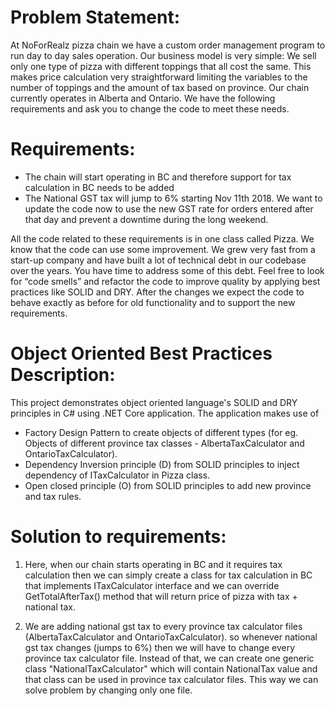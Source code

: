 # Problem Statement:

At NoForRealz pizza chain we have a custom order management program to run day to day sales operation. Our business model is very simple: We sell only one type of pizza with different toppings that all cost the same. This makes price calculation very straightforward limiting the variables to the number of toppings and the amount of tax based on province. Our chain currently operates in Alberta and Ontario. We have the following requirements and ask you to change the code to meet these needs.

# Requirements:
- The chain will start operating in BC and therefore support for tax calculation in BC needs to be added
- The National GST tax will jump to 6% starting Nov 11th 2018. We want to update the code now to use the new GST rate for orders entered after that day and prevent a downtime during the long weekend.

All the code related to these requirements is in one class called Pizza. We know that the code can use some improvement. We grew very fast from a start-up company and have built a lot of technical debt in our codebase over the years. You have time to address some of this debt. Feel free to look for “code smells” and refactor the code to improve quality by applying best practices like SOLID and DRY. After the changes we expect the code to behave exactly as before for old functionality and to support the new requirements.

# Object Oriented Best Practices Description:
This project demonstrates object oriented language's SOLID and DRY principles in C# using .NET Core application.
The application makes use of
 - Factory Design Pattern to create objects of different types (for eg. Objects of different province tax classes - AlbertaTaxCalculator and OntarioTaxCalculator).
 - Dependency Inversion principle (D) from SOLID principles to inject dependency of ITaxCalculator in Pizza class.
 - Open closed principle (O) from SOLID principles to add new province and tax rules.

# Solution to requirements:
1. Here, when our chain starts operating in BC and it requires tax calculation then we can simply create a class for tax calculation in BC that implements ITaxCalculator interface and we can override GetTotalAfterTax() method that will return price of pizza with tax + national tax.

2. We are adding national gst tax to every province tax calculator files (AlbertaTaxCalculator and OntarioTaxCalculator). so whenever national gst tax changes (jumps to 6%) then we will have to change every province tax calculator file. Instead of that, we can create one generic class "NationalTaxCalculator" which will contain NationalTax value and that class can be used in province tax calculator files. This way we can solve problem by changing only one file.
